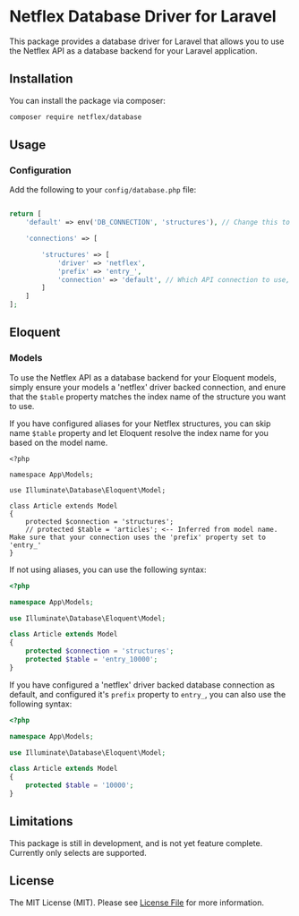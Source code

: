 # Netflex Database Driver for Laravel

This package provides a database driver for Laravel that allows you to use the Netflex API as a database backend for your Laravel application.

## Installation

You can install the package via composer:

```bash
composer require netflex/database
```

## Usage

### Configuration

Add the following to your `config/database.php` file:

```php

return [
    'default' => env('DB_CONNECTION', 'structures'), // Change this to 'structures' if you want to use the Netflex API as your default database connection

    'connections' => [

        'structures' => [
            'driver' => 'netflex',
            'prefix' => 'entry_',
            'connection' => 'default', // Which API connection to use, leave blank for default
        ]
    ]
];
```

## Eloquent

### Models

To use the Netflex API as a database backend for your Eloquent models, simply ensure your models a 'netflex' driver backed connection, and enure that the `$table` property matches the index name of the structure you want to use.


If you have configured aliases for your Netflex structures, you can skip name `$table` property and let Eloquent resolve the index name for you based on the model name.

```
<?php

namespace App\Models;

use Illuminate\Database\Eloquent\Model;

class Article extends Model
{
    protected $connection = 'structures';
    // protected $table = 'articles'; <-- Inferred from model name. Make sure that your connection uses the 'prefix' property set to 'entry_'
}
```

If not using aliases, you can use the following syntax:

```php
<?php

namespace App\Models;

use Illuminate\Database\Eloquent\Model;

class Article extends Model
{
    protected $connection = 'structures';
    protected $table = 'entry_10000';
}
```

If you have configured a 'netflex' driver backed database connection as default, and configured it's `prefix` property to `entry_`, you can also use the following syntax:

```php
<?php

namespace App\Models;

use Illuminate\Database\Eloquent\Model;

class Article extends Model
{
    protected $table = '10000';
}
```

## Limitations

This package is still in development, and is not yet feature complete. Currently only selects are supported.

## License

The MIT License (MIT). Please see [License File](LICENSE) for more information.
